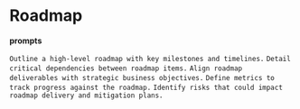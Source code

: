 # Roadmap

**prompts**

`Outline a high-level roadmap with key milestones and timelines.`
`Detail critical dependencies between roadmap items.`
`Align roadmap deliverables with strategic business objectives.`
`Define metrics to track progress against the roadmap.`
`Identify risks that could impact roadmap delivery and mitigation plans.`
